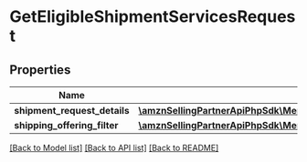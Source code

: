 # GetEligibleShipmentServicesRequest

## Properties
Name | Type | Description | Notes
------------ | ------------- | ------------- | -------------
**shipment_request_details** | [**\amznSellingPartnerApiPhpSdk\MerchantFulfillmentV0\Model\ShipmentRequestDetails**](ShipmentRequestDetails.md) |  | 
**shipping_offering_filter** | [**\amznSellingPartnerApiPhpSdk\MerchantFulfillmentV0\Model\ShippingOfferingFilter**](ShippingOfferingFilter.md) |  | [optional] 

[[Back to Model list]](../../README.md#documentation-for-models) [[Back to API list]](../../README.md#documentation-for-api-endpoints) [[Back to README]](../../README.md)

